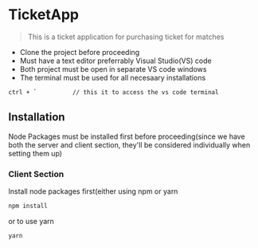 # TicketApp
> This is a ticket application for purchasing ticket for matches
* Clone the project before proceeding 
* Must have a text editor preferrably Visual Studio(VS) code
* Both project must be open in separate VS code windows
* The terminal must be used for all necesaary installations
```BASH
ctrl + `          // this it to access the vs code terminal
```

## Installation  
Node Packages must be installed first before proceeding(since we have both the server and client section, they'll be considered individually when setting them up)

### Client Section
Install node packages first(either using npm or yarn
```BASH
npm install
```
or to use yarn
```BASH
yarn
```

